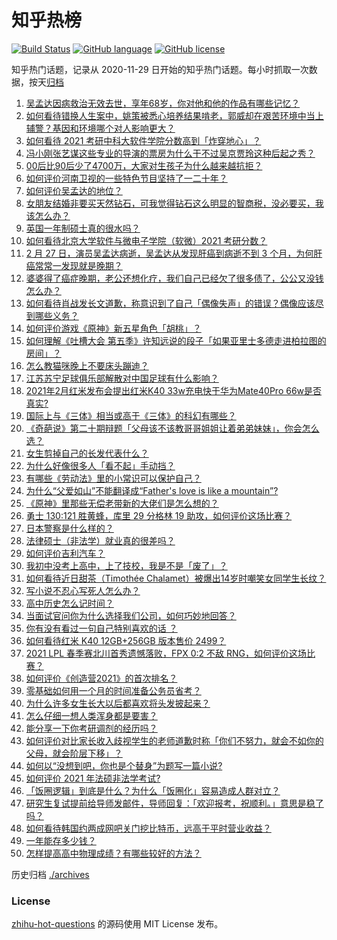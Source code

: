 # 知乎热榜
[![Build Status](https://github.com/ToWeLong/zhihu-hot-questions/workflows/CI/badge.svg)](https://github.com/ToWeLong/zhihu-hot-questions/actions)
[![GitHub language](https://img.shields.io/badge/language-golang-orange.svg)](https://golang.org/)
[![GitHub license](https://img.shields.io/github/license/ToWeLong/zhihu-hot-questions)](https://github.com/ToWeLong/zhihu-hot-questions/blob/main/LICENSE)

知乎热门话题，记录从 2020-11-29 日开始的知乎热门话题。每小时抓取一次数据，按天[归档](./archives)

<!-- BEGIN -->

1. [吴孟达因病救治无效去世，享年68岁，你对他和他的作品有哪些记忆？](https://www.zhihu.com/question/446672229)
1. [如何看待错换人生案中，姚策被悉心培养结果啃老，郭威却在艰苦环境中当上辅警？基因和环境哪个对人影响更大？](https://www.zhihu.com/question/446335298)
1. [如何看待 2021 考研中科大软件学院分数高到「炸穿地心」？](https://www.zhihu.com/question/446595679)
1. [冯小刚张艺谋这些专业的导演的票房为什么干不过吴京贾玲这种后起之秀？](https://www.zhihu.com/question/446031220)
1. [00后比90后少了4700万，大家对生孩子为什么越来越抗拒？](https://www.zhihu.com/question/405043851)
1. [如何评价河南卫视的一些特色节目坚持了一二十年？](https://www.zhihu.com/question/38370828)
1. [如何评价吴孟达的地位？](https://www.zhihu.com/question/446726248)
1. [女朋友结婚非要买天然钻石，可我觉得钻石这么明显的智商税，没必要买，我该怎么办？](https://www.zhihu.com/question/422969084)
1. [英国一年制硕士真的很水吗？](https://www.zhihu.com/question/438526939)
1. [如何看待北京大学软件与微电子学院（软微）2021 考研分数？](https://www.zhihu.com/question/446504795)
1. [2 月 27 日，演员吴孟达病逝，吴孟达从发现肝癌到病逝不到 3 个月，为何肝癌常常一发现就是晚期？](https://www.zhihu.com/question/446702124)
1. [婆婆得了癌症晚期，老公还想化疗，我们自己已经欠了很多债了，公公又没钱怎么办？](https://www.zhihu.com/question/378674242)
1. [如何看待肖战发长文道歉，称意识到了自己「偶像失声」的错误？偶像应该尽到哪些义务？](https://www.zhihu.com/question/446678380)
1. [如何评价游戏《原神》新五星角色「胡桃」？](https://www.zhihu.com/question/446648806)
1. [如何理解《吐槽大会 第五季》许知远说的段子「如果亚里士多德走进柏拉图的房间」？](https://www.zhihu.com/question/445950167)
1. [怎么教猫咪晚上不要床头蹦迪？](https://www.zhihu.com/question/440770837)
1. [江苏苏宁足球俱乐部解散对中国足球有什么影响？](https://www.zhihu.com/question/446600400)
1. [2021年2月红米发布会提出红米K40 33w充电快于华为Mate40Pro 66w是否真实?](https://www.zhihu.com/question/446385763)
1. [国际上与《三体》相当或高于《三体》的科幻有哪些？](https://www.zhihu.com/question/441182628)
1. [《奇葩说》第二十期辩题「父母该不该教哥哥姐姐让着弟弟妹妹」，你会怎么选？](https://www.zhihu.com/question/446686665)
1. [女生剪掉自己的长发代表什么？](https://www.zhihu.com/question/442539461)
1. [为什么好像很多人「看不起」手动挡？](https://www.zhihu.com/question/399142356)
1. [有哪些《劳动法》里的小常识可以保护自己？](https://www.zhihu.com/question/322472303)
1. [为什么“父爱如山”不能翻译成“Father's love is like a mountain”?](https://www.zhihu.com/question/434854946)
1. [《原神》里那些无偿老带新的大佬们是怎么想的？](https://www.zhihu.com/question/446532910)
1. [勇士 130:121 胜黄蜂，库里 29 分格林 19 助攻，如何评价这场比赛？](https://www.zhihu.com/question/446637652)
1. [日本警察是什么样的？](https://www.zhihu.com/question/274369075)
1. [法律硕士（非法学）就业真的很差吗？](https://www.zhihu.com/question/40858091)
1. [如何评价吉利汽车？](https://www.zhihu.com/question/412123892)
1. [我初中没考上高中，上了技校，我是不是「废了」？](https://www.zhihu.com/question/444412734)
1. [如何看待近日甜茶（Timothée Chalamet）被爆出14岁时嘲笑女同学生长纹？](https://www.zhihu.com/question/446679304)
1. [写小说不忍心写死人怎么办？](https://www.zhihu.com/question/446548627)
1. [高中历史怎么记时间？](https://www.zhihu.com/question/308484104)
1. [当面试官问你为什么选择我们公司，如何巧妙地回答？](https://www.zhihu.com/question/420179004)
1. [你有没有看过一句自己特别喜欢的话 ？](https://www.zhihu.com/question/442545264)
1. [如何看待红米 K40 12GB+256GB 版本售价 2499？](https://www.zhihu.com/question/446361890)
1. [2021 LPL 春季赛北川首秀遗憾落败，FPX 0:2 不敌 RNG，如何评价这场比赛？](https://www.zhihu.com/question/446719346)
1. [如何评价《创造营2021》的首次排名？](https://www.zhihu.com/question/446724059)
1. [零基础如何用一个月的时间准备公务员省考？](https://www.zhihu.com/question/341541048)
1. [为什么许多女生长大以后都喜欢将头发披起来？](https://www.zhihu.com/question/408289066)
1. [怎么仔细一想人类浑身都是要害？](https://www.zhihu.com/question/446401337)
1. [能分享一下你考研调剂的经历吗？](https://www.zhihu.com/question/312829330)
1. [如何评价对比家长收入歧视学生的老师道歉时称「你们不努力，就会不如你的父母，就会阶层下移」？](https://www.zhihu.com/question/446635730)
1. [如何以“没想到吧，你也是个替身”为题写一篇小说?](https://www.zhihu.com/question/438918686)
1. [如何评价 2021 年法硕非法学考试?](https://www.zhihu.com/question/436683897)
1. [「饭圈逻辑」到底是什么？为什么「饭圈化」容易造成人群对立？](https://www.zhihu.com/question/446290978)
1. [研究生复试提前给导师发邮件，导师回复：「欢迎报考，祝顺利。」意思是稳了吗？](https://www.zhihu.com/question/389701976)
1. [如何看待韩国约两成网吧关门挖比特币，远高于平时营业收益？](https://www.zhihu.com/question/446292809)
1. [一年能存多少钱？](https://www.zhihu.com/question/437079465)
1. [怎样提高高中物理成绩？有哪些较好的方法？](https://www.zhihu.com/question/20300295)

<!-- END -->

历史归档 [./archives](./archives)


### License
[zhihu-hot-questions](https://github.com/towelong/zhihu-hot-questions) 的源码使用 MIT License 发布。